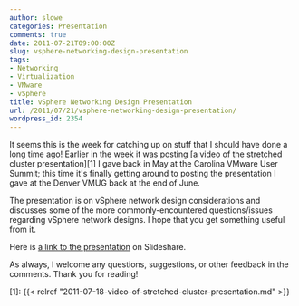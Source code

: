 ```yaml
---
author: slowe
categories: Presentation
comments: true
date: 2011-07-21T09:00:00Z
slug: vsphere-networking-design-presentation
tags:
- Networking
- Virtualization
- VMware
- vSphere
title: vSphere Networking Design Presentation
url: /2011/07/21/vsphere-networking-design-presentation/
wordpress_id: 2354
---
```


It seems this is the week for catching up on stuff that I should have done a long time ago! Earlier in the week it was posting [a video of the stretched cluster presentation][1] I gave back in May at the Carolina VMware User Summit; this time it's finally getting around to posting the presentation I gave at the Denver VMUG back at the end of June.

The presentation is on vSphere network design considerations and discusses some of the more commonly-encountered questions/issues regarding vSphere network designs. I hope that you get something useful from it.

Here is [a link to the presentation][2] on Slideshare.

As always, I welcome any questions, suggestions, or other feedback in the comments. Thank you for reading!

[2]: http://www.slideshare.net/lowescott/20110628vspherenetworkingdesignpreso
[1]: {{< relref "2011-07-18-video-of-stretched-cluster-presentation.md" >}}
